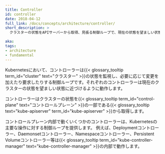 ```yaml
---
title: Controller
id: controller
date: 2018-04-12
full_link: /docs/concepts/architecture/controller/
short_description: >
  クラスターの状態をAPIサーバーから取得、見張る制御ループで、現在の状態を望ましい状態に移行するように更新します。

aka: 
tags:
- architecture
- fundamental
---
```

Kubernetesにおいて、コントローラーは{{< glossary_tooltip term_id="cluster" text="クラスター" >}}の状態を監視し、必要に応じて変更を加えたり要求したりする制御ループです。それぞれのコントローラーは現在のクラスターの状態を望ましい状態に近づけるように動作します。

<!--more--> 

コントローラーはクラスターの状態を{{< glossary_tooltip term_id="control-plane" text="コントロールプレーン" >}}の一部である{{< glossary_tooltip text="kube-apiserver" term_id="kube-apiserver" >}}から取得します。

コントロールプレーン内部で動くいくつかのコントローラーは、Kubernetesの主要な操作に対する制御ループを提供します。
例えば、Deploymentコントローラー、Daemonsetコントローラー、Namespaceコントローラー、Persistent Volumeコントローラー等は{{< glossary_tooltip term_id="kube-controller-manager" text="kube-controller-manager" >}}の内部で動作します。
